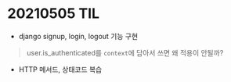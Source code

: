 # 20210505 TIL

- django signup, login, logout 기능 구현<br>
> user.is_authenticated를 `context`에 담아서 쓰면 왜 적용이 안될까?

- HTTP 메서드, 상태코드 복습


